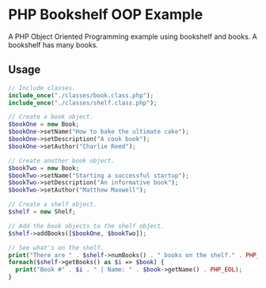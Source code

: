# PHP Bookshelf OOP Example

A PHP Object Oriented Programming example using bookshelf and books. A bookshelf has many books.

## Usage

```php
// Include classes.
include_once("./classes/book.class.php");
include_once("./classes/shelf.class.php");

// Create a book object.
$bookOne = new Book;
$bookOne->setName("How to bake the ultimate cake");
$bookOne->setDescription("A cook book");
$bookOne->setAuthor("Charlie Reed");

// Create another book object.
$bookTwo = new Book;
$bookTwo->setName("Starting a successful startup");
$bookTwo->setDescription("An informative book");
$bookTwo->setAuthor("Matthew Maxwell");

// Create a shelf object.
$shelf = new Shelf;

// Add the book objects to the shelf object.
$shelf->addBooks([$bookOne, $bookTwo]);

// See what's on the shelf.
print("There are " . $shelf->numBooks() . " books on the shelf." . PHP_EOL);
foreach($shelf->getBooks() as $i => $book) {
  print("Book #" . $i . " | Name: " . $book->getName() . PHP_EOL);
}
```
